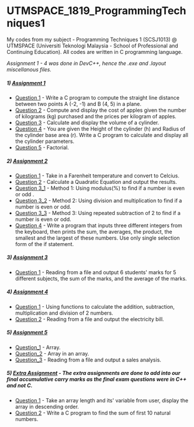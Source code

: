 # UTMSPACE_1819_ProgrammingTechniques1
My codes from my subject - Programming Techniques 1 (SCSJ1013) @ UTMSPACE (Universiti Teknologi Malaysia - School of Professional and Continuing Education). All codes are written in C programming language.

_Assignment 1 - 4 was done in DevC++, hence the .exe and .layout miscellanous files._

##### 1) [Assignment 1](https://github.com/Chikoness/UTMSPACE_1819_ProgrammingTechniques1/tree/master/Assignment_1)
- [Question 1](https://github.com/Chikoness/UTMSPACE_1819_ProgrammingTechniques1/tree/master/Assignment_1/Question_1) - Write a C program to compute the straight line distance between two points A (-2, -1) and B (4, 5) in a plane.
- [Question 2](https://github.com/Chikoness/UTMSPACE_1819_ProgrammingTechniques1/tree/master/Assignment_1/Question_2) - Compute and display the cost of apples given the number of kilograms (kg) purchased and the prices per kilogram of apples.
- [Question 3](https://github.com/Chikoness/UTMSPACE_1819_ProgrammingTechniques1/tree/master/Assignment_1/Question_3) - Calculate and display the volume of a cylinder.
- [Question 4](https://github.com/Chikoness/UTMSPACE_1819_ProgrammingTechniques1/tree/master/Assignment_1/Question_4) - You are given the Height of the cylinder (h) and Radius of the cylinder base area (r). Write a C program to calculate and display all the cylinder parameters.
- [Question 5](https://github.com/Chikoness/UTMSPACE_1819_ProgrammingTechniques1/tree/master/Assignment_1/Question_5) - Factorial.

##### 2) [Assignment 2](https://github.com/Chikoness/UTMSPACE_1819_ProgrammingTechniques1/tree/master/Assignment_2)
- [Question 1](https://github.com/Chikoness/UTMSPACE_1819_ProgrammingTechniques1/tree/master/Assignment_2/Question_1) - Take in a Farenheit temperature and convert to Celcius.
- [Question 2](https://github.com/Chikoness/UTMSPACE_1819_ProgrammingTechniques1/tree/master/Assignment_2/Question_2) - Calculate a Quadratic Equation and output the results.
- [Question 3_1](https://github.com/Chikoness/UTMSPACE_1819_ProgrammingTechniques1/tree/master/Assignment_2/Question_3_1) - Method 1: Using modulus(%) to find if a number is even or odd .
- [Question 3_2](https://github.com/Chikoness/UTMSPACE_1819_ProgrammingTechniques1/tree/master/Assignment_2/Question_3_2) - Method 2: Using division and multiplication to find if a number is even or odd.
- [Question 3_3](https://github.com/Chikoness/UTMSPACE_1819_ProgrammingTechniques1/tree/master/Assignment_2/Question_3_3) - Method 3: Using repeated subtraction of 2 to find if a number is even or odd.
- [Question 4](https://github.com/Chikoness/UTMSPACE_1819_ProgrammingTechniques1/tree/master/Assignment_2/Question_4) - Write a program that inputs three different integers from the keyboard, then prints the sum, the averages, the product, the smallest and the largest of these numbers. Use only single selection form of the if statement.

##### 3) [Assignment 3](https://github.com/Chikoness/UTMSPACE_1819_ProgrammingTechniques1/tree/master/Assignment_3)
- [Question 1](https://github.com/Chikoness/UTMSPACE_1819_ProgrammingTechniques1/tree/master/Assignment_3) - Reading from a file and output 6 students' marks for 5 different subjects, the sum of the marks, and the average of the marks.

##### 4) [Assignment 4](https://github.com/Chikoness/UTMSPACE_1819_ProgrammingTechniques1/tree/master/Assignment_4)
- [Question 1](https://github.com/Chikoness/UTMSPACE_1819_ProgrammingTechniques1/tree/master/Assignment_4/Question_1) - Using functions to calculate the addition, subtraction, multiplication and division of 2 numbers.
- [Question 2](https://github.com/Chikoness/UTMSPACE_1819_ProgrammingTechniques1/tree/master/Assignment_4/Question_2) - Reading from a file and output the electricity bill.

##### 5) [Assignment 5](https://github.com/Chikoness/UTMSPACE_1819_ProgrammingTechniques1/tree/master/Assignment_5)
- [Question_1](https://github.com/Chikoness/UTMSPACE_1819_ProgrammingTechniques1/blob/master/Assignment_5/Question_1.c) - Array.
- [Question_2](https://github.com/Chikoness/UTMSPACE_1819_ProgrammingTechniques1/blob/master/Assignment_5/Question_2.c) - Array in an array.
- [Question_3](https://github.com/Chikoness/UTMSPACE_1819_ProgrammingTechniques1/blob/master/Assignment_5/Question_3.c) - Reading from a file and output a sales analysis.

##### 5) [Extra Assignment](https://github.com/Chikoness/UTMSPACE_1819_ProgrammingTechniques1/tree/master/Extra_Assignment) - _The extra assignments are done to add into our final accumulative carry marks as the final exam questions were in C++ and not C._
- [Question 1](https://github.com/Chikoness/UTMSPACE_1819_ProgrammingTechniques1/blob/master/Extra_Assignment/Code_1.c) - Take an array length and its' variable from user, display the array in descending order.
- [Question 2](https://github.com/Chikoness/UTMSPACE_1819_ProgrammingTechniques1/blob/master/Extra_Assignment/Code_2.c) - Write a C program to find the sum of first 10 natural numbers.
